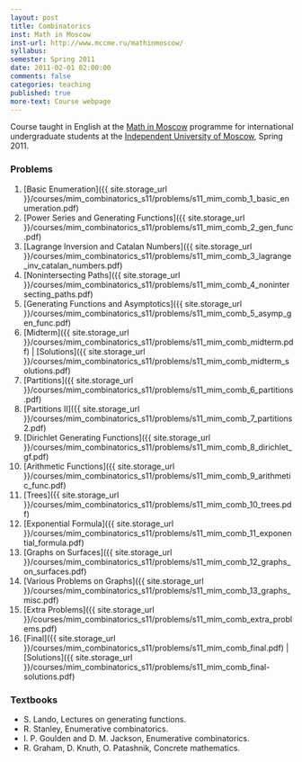 ```yaml
---
layout: post
title: Combinatorics
inst: Math in Moscow
inst-url: http://www.mccme.ru/mathinmoscow/
syllabus:
semester: Spring 2011
date: 2011-02-01 02:00:00
comments: false
categories: teaching
published: true
more-text: Course webpage
---
```


Course taught in English at the [Math in Moscow](http://www.mccme.ru/mathinmoscow/)
programme for international undergraduate students at the [Independent University of Moscow](http://www.mccme.ru/ium/english/index.html), Spring 2011.

<!--more-->

### Problems

1. [Basic Enumeration]({{ site.storage_url }}/courses/mim_combinatorics_s11/problems/s11_mim_comb_1_basic_enumeration.pdf)
2. [Power Series and Generating Functions]({{ site.storage_url }}/courses/mim_combinatorics_s11/problems/s11_mim_comb_2_gen_func.pdf)
3. [Lagrange Inversion and Catalan Numbers]({{ site.storage_url }}/courses/mim_combinatorics_s11/problems/s11_mim_comb_3_lagrange_inv_catalan_numbers.pdf)
4. [Nonintersecting Paths]({{ site.storage_url }}/courses/mim_combinatorics_s11/problems/s11_mim_comb_4_nonintersecting_paths.pdf)
5. [Generating Functions and Asymptotics]({{ site.storage_url }}/courses/mim_combinatorics_s11/problems/s11_mim_comb_5_asymp_gen_func.pdf)
6. [Midterm]({{ site.storage_url }}/courses/mim_combinatorics_s11/problems/s11_mim_comb_midterm.pdf) \| [Solutions]({{ site.storage_url }}/courses/mim_combinatorics_s11/problems/s11_mim_comb_midterm_solutions.pdf)
7. [Partitions]({{ site.storage_url }}/courses/mim_combinatorics_s11/problems/s11_mim_comb_6_partitions.pdf)
8. [Partitions II]({{ site.storage_url }}/courses/mim_combinatorics_s11/problems/s11_mim_comb_7_partitions2.pdf)
9. [Dirichlet Generating Functions]({{ site.storage_url }}/courses/mim_combinatorics_s11/problems/s11_mim_comb_8_dirichlet_gf.pdf)
10. [Arithmetic Functions]({{ site.storage_url }}/courses/mim_combinatorics_s11/problems/s11_mim_comb_9_arithmetic_func.pdf)
11. [Trees]({{ site.storage_url }}/courses/mim_combinatorics_s11/problems/s11_mim_comb_10_trees.pdf)
12. [Exponential Formula]({{ site.storage_url }}/courses/mim_combinatorics_s11/problems/s11_mim_comb_11_exponential_formula.pdf)
13. [Graphs on Surfaces]({{ site.storage_url }}/courses/mim_combinatorics_s11/problems/s11_mim_comb_12_graphs_on_surfaces.pdf)
14. [Various Problems on Graphs]({{ site.storage_url }}/courses/mim_combinatorics_s11/problems/s11_mim_comb_13_graphs_misc.pdf)
15. [Extra Problems]({{ site.storage_url }}/courses/mim_combinatorics_s11/problems/s11_mim_comb_extra_problems.pdf)
16. [Final]({{ site.storage_url }}/courses/mim_combinatorics_s11/problems/s11_mim_comb_final.pdf) \| [Solutions]({{ site.storage_url }}/courses/mim_combinatorics_s11/problems/s11_mim_comb_final-solutions.pdf)


### Textbooks

* S. Lando, Lectures on generating functions.
* R. Stanley, Enumerative combinatorics.
* I. P. Goulden and D. M. Jackson, Enumerative combinatorics.
* R. Graham, D. Knuth, O. Patashnik, Concrete mathematics.
